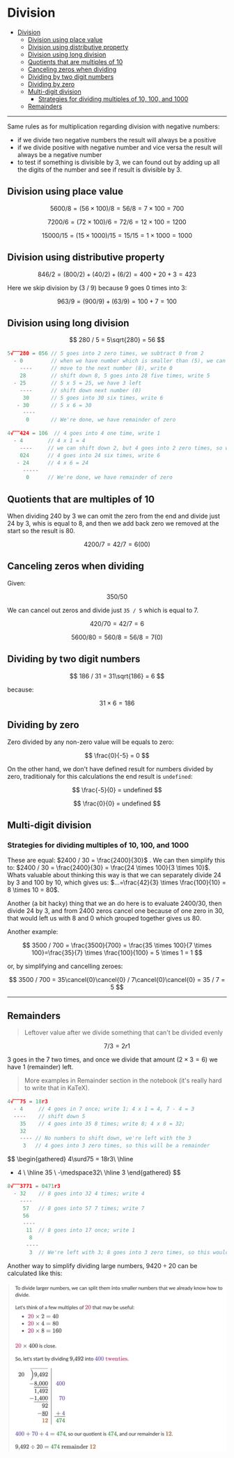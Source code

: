 # Division

-   [Division](#Division)
    -   [Division using place value](#Division-using-place-value)
    -   [Division using distributive property](#Division-using-distributive-property)
    -   [Division using long division](#Division-using-long-division)
    -   [Quotients that are multiples of 10](#Quotients-that-are-multiples-of-10)
    -   [Canceling zeros when dividing](#Canceling-zeros-when-dividing)
    -   [Dividing by two digit numbers](#Dividing-by-two-digit-numbers)
    -   [Dividing by zero](#Dividing-by-zero)
    -   [Multi-digit division](#Multi-digit-division)
        -   [Strategies for dividing multiples of 10, 100, and 1000](#Strategies-for-dividing-multiples-of-10-100-and-1000)
    -   [Remainders](#Remainders)

---

Same rules as for multiplication regarding division with negative numbers:

-   if we divide two negative numbers the result will always be a positive
-   if we divide positive with negative number and vice versa the result will always be a negative number
-   to test if something is divisible by 3, we can found out by adding up all the digits of the number and see if result is divisible by 3.

## Division using place value

$$
5600 / 8 = (56 \times 100) / 8 = 56 / 8 = 7 \times 100 = 700
$$

$$
7200 / 6 = (72 \times 100) / 6 = 72 / 6 = 12 \times 100 = 1200
$$

$$
15000 / 15 = (15 \times 1000) / 15 = 15 / 15 = 1 \times 1000 = 1000
$$

## Division using distributive property

$$
846 / 2 = (800 / 2) + (40 / 2) + (6 / 2) = 400 + 20 + 3 = 423
$$

Here we skip division by (3 / 9) because 9 goes 0 times into 3:

$$
963 / 9 = (900 / 9) + (63 / 9) = 100 + 7 = 100
$$

## Division using long division

$$
280 / 5 = 5\sqrt{280} = 56
$$

```js
5√‾‾280 = 056 // 5 goes into 2 zero times, we subtract 0 from 2
  - 0         // when we have number which is smaller than (5), we can skip it and go straight to the (28 - next greater or equal) like in this case
    ----      // move to the next number (8), write 0
    28        // shift down 8, 5 goes into 28 five times, write 5
  - 25        // 5 x 5 = 25, we have 3 left
    ----      // shift down next number (0)
     30       // 5 goes into 30 six times, write 6
   - 30       // 5 x 6 = 30
     ----
      0       // We're done, we have remainder of zero
```

```js
4√‾‾424 = 106  // 4 goes into 4 one time, write 1
  - 4        // 4 x 1 = 4
    ----     // we can shift down 2, but 4 goes into 2 zero times, so we shift down 24, and write 0
    024      // 4 goes into 24 six times, write 6
   - 24      // 4 x 6 = 24
     -----
      0      // We're done, we have remainder of zero
```

## Quotients that are multiples of 10

When dividing 240 by 3 we can omit the zero from the end and divide just 24 by 3, whis is equal to 8, and then we add back zero we removed at the start so the result is 80.

$$
  4200 / 7 = 42 / 7 = 6(00)
$$

## Canceling zeros when dividing

Given:

$$ 350 / 50 $$

We can cancel out zeros and divide just `35 / 5` which is equal to 7.

$$
420 / 70 = 42 / 7 = 6
$$

$$
5600 / 80 = 560 / 8 = 56 / 8 = 7(0)
$$

## Dividing by two digit numbers

$$
186 / 31 = 31\sqrt{186} = 6
$$

because:

$$
31 \times 6 = 186
$$

## Dividing by zero

Zero divided by any non-zero value will be equals to zero:

$$
\frac{0}{-5} = 0
$$

On the other hand, we don't have defined result for numbers divided by zero, traditionaly for this calculations the end result is `undefined`:

$$
\frac{-5}{0} = undefined
$$

$$
\frac{0}{0} = undefined
$$

## Multi-digit division

### Strategies for dividing multiples of 10, 100, and 1000

These are equal: $2400 / 30 = \frac{2400}{30}$ . We can then simplify this to: $2400 / 30 = \frac{2400}{30} = \frac{24 \times 100}{3 \times 10}$. Whats valuable about thinking this way is that we can separately divide 24 by 3 and 100 by 10, which gives us: $...=\frac{42}{3} \times \frac{100}{10} = 8 \times 10 = 80$.

Another (a bit hacky) thing that we an do here is to evaluate $2400 / 30$, then divide 24 by 3, and from 2400 zeros cancel one because of one zero in 30, that would left us with 8 and 0 which grouped together gives us 80.

Another example:

$$
3500 / 700 = \frac{3500}{700} = \frac{35 \times 100}{7 \times 100}=\frac{35}{7} \times \frac{100}{100} = 5 \times 1 = 1
$$

or, by simplifying and cancelling zeroes:

$$
3500 / 700 = 35\cancel{0}\cancel{0} / 7\cancel{0}\cancel{0} = 35 / 7 = 5
$$

---

## Remainders

> Leftover value after we divide something that can't be divided evenly

$$ 7/3 = 2r1 $$

3 goes in the 7 two times, and once we divide that amount $(2 \times 3 = 6)$ we have 1 (remainder) left.

> More examples in Remainder section in the notebook (it's really hard to write that in KaTeX).

```js
4√‾‾75 = 18r3
  - 4     // 4 goes in 7 once; write 1; 4 x 1 = 4, 7 - 4 = 3
  ----    // shift down 5
    35    // 4 goes into 35 8 times; write 8; 4 x 8 = 32;
    32
    ---- // No numbers to shift down, we're left with the 3
     3   // 4 goes into 3 zero times, so this will be a remainder
```

$$
\begin{gathered}
   4\surd75 = 18r3\\ \hline
   - 4 \\ \hline
35 \\
-\medspace32\\ \hline
3
\end{gathered}
$$

```js
8√‾‾3771 = 0471r3
  - 32    // 8 goes into 32 4 times; write 4
    ----
     57   // 8 goes into 57 7 times; write 7
     56
     ----
      11  // 8 goes into 17 once; write 1
       8
      ----
       3  // We're left with 3; 8 goes into 3 zero times, so this would be a remainder.
```

Another way to simplify dividing large numbers, $9420 \div 20$ can be calculated like this:

![simplification for dividing large numbers](../static/math/dividing_large_numbers.png)
